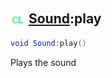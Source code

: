 ## <img src="../../.gitbook/assets/client.png" width="24" height=24 /> [Sound](https://iaswiki.rawr.dev/readme/sound):play

```lua
void Sound:play()
```

Plays the sound
